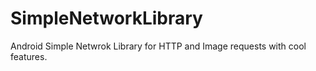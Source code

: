 # SimpleNetworkLibrary
Android Simple Netwrok Library for HTTP and Image requests with cool features.

